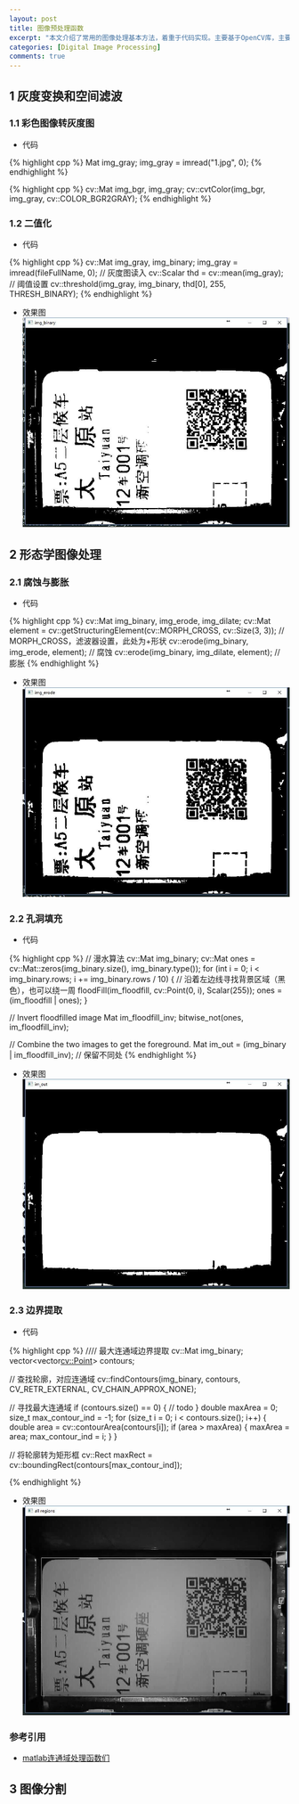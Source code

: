 ```yaml
---
layout: post
title: 图像预处理函数
excerpt: "本文介绍了常用的图像处理基本方法，着重于代码实现。主要基于OpenCV库，主要用C++和Matlab实现，函数功能分类参照《数字图像处理》。"
categories: [Digital Image Processing]
comments: true
---
```


## 1 灰度变换和空间滤波 
### 1.1 彩色图像转灰度图
* 代码 

{% highlight cpp %}
Mat img_gray;
img_gray = imread("1.jpg", 0);
{% endhighlight %}

{% highlight cpp %}
cv::Mat img_bgr, img_gray;
cv::cvtColor(img_bgr, img_gray, cv::COLOR_BGR2GRAY);
{% endhighlight %}


### 1.2 二值化
* 代码 

{% highlight cpp %}
cv::Mat img_gray, img_binary;
img_gray = imread(fileFullName, 0);		// 灰度图读入
cv::Scalar thd = cv::mean(img_gray);	// 阈值设置
cv::threshold(img_gray, img_binary, thd[0], 255, THRESH_BINARY);
{% endhighlight %}

* 效果图 
![img-binary](img/201708-30-img-binary.jpg "img-binary")

## 2 形态学图像处理
### 2.1 腐蚀与膨胀
* 代码 

{% highlight cpp %}
cv::Mat img_binary, img_erode, img_dilate;
cv::Mat element = cv::getStructuringElement(cv::MORPH_CROSS, cv::Size(3, 3));	// MORPH_CROSS，滤波器设置，此处为+形状
cv::erode(img_binary, img_erode, element);	// 腐蚀
cv::erode(img_binary, img_dilate, element);	// 膨胀
{% endhighlight %}

* 效果图 
![img-erode](img/201708-30-img-erode.jpg "img-erode")


### 2.2 孔洞填充 
* 代码 

{% highlight cpp %}
// 漫水算法
cv::Mat img_binary;
cv::Mat ones = cv::Mat::zeros(img_binary.size(), img_binary.type());
for (int i = 0; i < img_binary.rows; i += img_binary.rows / 10) {	// 沿着左边线寻找背景区域（黑色），也可以绕一周
  floodFill(im_floodfill, cv::Point(0, i), Scalar(255));
  ones = (im_floodfill | ones);
}

// Invert floodfilled image
Mat im_floodfill_inv;
bitwise_not(ones, im_floodfill_inv);

// Combine the two images to get the foreground.
Mat im_out = (img_binary | im_floodfill_inv);	// 保留不同处
{% endhighlight %}

* 效果图 
![img-hole-filling](img/201708-30-img-hole-filling.jpg "img-hole-filling")


### 2.3 边界提取
* 代码 

{% highlight cpp %}
//// 最大连通域边界提取
cv::Mat img_binary;
vector<vector<cv::Point>> contours;

// 查找轮廓，对应连通域
cv::findContours(img_binary, contours, CV_RETR_EXTERNAL, CV_CHAIN_APPROX_NONE);

// 寻找最大连通域
if (contours.size() == 0) {
	// todo
}
double maxArea = 0;
size_t max_contour_ind = -1;
for (size_t i = 0; i < contours.size(); i++)
{
	double area = cv::contourArea(contours[i]);
	if (area > maxArea)
	{
	  maxArea = area;
	  max_contour_ind = i;
	}
}

// 将轮廓转为矩形框
cv::Rect maxRect = cv::boundingRect(contours[max_contour_ind]);
 
{% endhighlight %}

* 效果图 
![img-boundary](img/201708-30-img-boundary.jpg "img-boundary")


### 参考引用 
* [matlab连通域处理函数们](http://blog.csdn.net/abcjennifer/article/details/6672468)  

## 3 图像分割


